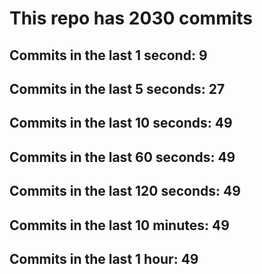 # This repo has 2030 commits

## Commits in the last 1 second: 9
## Commits in the last 5 seconds: 27
## Commits in the last 10 seconds: 49
## Commits in the last 60 seconds: 49
## Commits in the last 120 seconds: 49
## Commits in the last 10 minutes: 49
## Commits in the last 1 hour: 49

